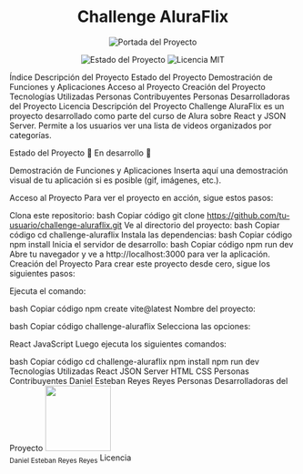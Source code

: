 <h1 align="center">Challenge AluraFlix</h1>
<p align="center">
  <img src="https://via.placeholder.com/800x400.png?text=Challenge+AluraFlix" alt="Portada del Proyecto">
</p>
<p align="center">
  <img src="https://img.shields.io/badge/STATUS-EN%20DESAROLLO-green" alt="Estado del Proyecto">
  <img src="https://img.shields.io/badge/LICENSE-MIT-blue" alt="Licencia MIT">
</p>
Índice
Descripción del Proyecto
Estado del Proyecto
Demostración de Funciones y Aplicaciones
Acceso al Proyecto
Creación del Proyecto
Tecnologías Utilizadas
Personas Contribuyentes
Personas Desarrolladoras del Proyecto
Licencia
Descripción del Proyecto
Challenge AluraFlix es un proyecto desarrollado como parte del curso de Alura sobre React y JSON Server. Permite a los usuarios ver una lista de videos organizados por categorías.

Estado del Proyecto
🚧 En desarrollo 🚧

Demostración de Funciones y Aplicaciones
Inserta aquí una demostración visual de tu aplicación si es posible (gif, imágenes, etc.).

Acceso al Proyecto
Para ver el proyecto en acción, sigue estos pasos:

Clona este repositorio:
bash
Copiar código
git clone https://github.com/tu-usuario/challenge-aluraflix.git
Ve al directorio del proyecto:
bash
Copiar código
cd challenge-aluraflix
Instala las dependencias:
bash
Copiar código
npm install
Inicia el servidor de desarrollo:
bash
Copiar código
npm run dev
Abre tu navegador y ve a http://localhost:3000 para ver la aplicación.
Creación del Proyecto
Para crear este proyecto desde cero, sigue los siguientes pasos:

Ejecuta el comando:

bash
Copiar código
npm create vite@latest
Nombre del proyecto:

bash
Copiar código
challenge-aluraflix
Selecciona las opciones:

React
JavaScript
Luego ejecuta los siguientes comandos:

bash
Copiar código
cd challenge-aluraflix
npm install
npm run dev
Tecnologías Utilizadas
React
JSON Server
HTML
CSS
Personas Contribuyentes
Daniel Esteban Reyes Reyes
Personas Desarrolladoras del Proyecto
<img src="https://avatars.githubusercontent.com/u/56520204?v=4" width=115><br><sub>Daniel Esteban Reyes Reyes</sub>
Licencia